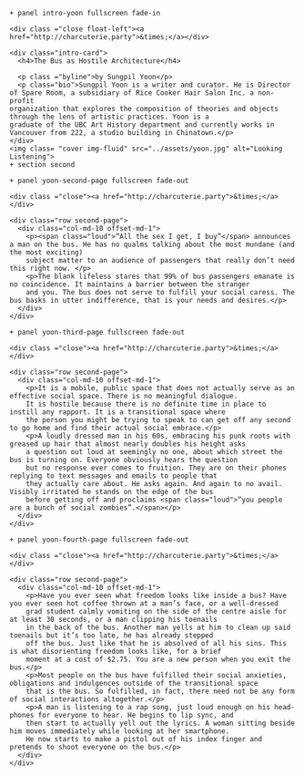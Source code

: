     + panel intro-yoon fullscreen fade-in

    <div class ="close float-left"><a href="http://charcuterie.party">&times;</a></div>

    <div class="intro-card">
      <h4>The Bus as Hostile Architecture</h4>
    
      <p class ="byline">by Sungpil Yoon</p>
      <p class="bio">Sungpil Yoon is a writer and curator. He is Director of Spare Room, a subsidiary of Rice Cooker Hair Salon Inc. a non-profit
    organization that explores the composition of theories and objects through the lens of artistic practices. Yoon is a
    graduate of the UBC Art History department and currently works in Vancouver from 222, a studio building in Chinatown.</p>
    </div>
    <img class= "cover img-fluid" src="../assets/yoon.jpg" alt="Looking Listening">
    + section second

    + panel yoon-second-page fullscreen fade-out

    <div class ="close"><a href="http://charcuterie.party">&times;</a></div>

    <div class="row second-page">
      <div class="col-md-10 offset-md-1">
        <p><span class="loud">“All the sex I get, I buy”</span> announces a man on the bus. He has no qualms talking about the most mundane (and the most exciting)
        subject matter to an audience of passengers that really don’t need this right now. </p>
        <p>The blank lifeless stares that 99% of bus passengers emanate is no coincidence. It maintains a barrier between the stranger
        and you. The bus does not serve to fulfill your social caress. The bus basks in utter indifference, that is your needs and desires.</p>
      </div>
    </div>

    + panel yoon-third-page fullscreen fade-out

    <div class ="close"><a href="http://charcuterie.party">&times;</a></div>

    <div class="row second-page">
      <div class="col-md-10 offset-md-1">
        <p>It is a mobile, public space that does not actually serve as an effective social space. There is no meaningful dialogue.
        It is hostile because there is no definite time in place to instill any rapport. It is a transitional space where
        the person you might be trying to speak to can get off any second to go home and find their actual social embrace.</p>
        <p>A loudly dressed man in his 60s, embracing his punk roots with greased up hair that almost nearly doubles his height asks
        a question out loud at seemingly no one, about which street the bus is turning on. Everyone obviously hears the question
        but no response ever comes to fruition. They are on their phones replying to text messages and emails to people that
        they actually care about. He asks again. And again to no avail. Visibly irritated he stands on the edge of the bus
        before getting off and proclaims <span class="loud">“you people are a bunch of social zombies”.</span></p>
      </div>
    </div>

    + panel yoon-fourth-page fullscreen fade-out

    <div class ="close"><a href="http://charcuterie.party">&times;</a></div>

    <div class="row second-page">
      <div class="col-md-10 offset-md-1">
        <p>Have you ever seen what freedom looks like inside a bus? Have you ever seen hot coffee thrown at a man’s face, or a well-dressed
        grad student calmly vomiting on the side of the centre aisle for at least 30 seconds, or a man clipping his toenails
        in the back of the bus. Another man yells at him to clean up said toenails but it’s too late, he has already stepped
        off the bus. Just like that he is absolved of all his sins. This is what disorienting freedom looks like, for a brief
        moment at a cost of $2.75. You are a new person when you exit the bus.</p>
        <p>Most people on the bus have fulfilled their social anxieties, obligations and indulgences outside of the transitional space
        that is the bus. So fulfilled, in fact, there need not be any form of social interactions altogether.</p>
        <p>A man is listening to a rap song, just loud enough on his head-phones for everyone to hear. He begins to lip sync, and
        then start to actually yell out the lyrics. A woman sitting beside him moves immediately while looking at her smartphone.
        He now starts to make a pistol out of his index finger and pretends to shoot everyone on the bus.</p>
      </div>
    </div>
